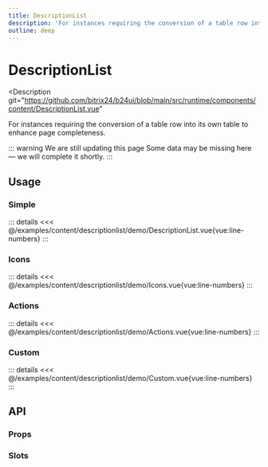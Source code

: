 ```yaml
---
title: DescriptionList
description: 'For instances requiring the conversion of a table row into its own table to enhance page completeness.'
outline: deep
---
```

<script setup>
import DescriptionListExample from '/examples/content/descriptionlist/DescriptionList.vue';
import IconsExample from '/examples/content/descriptionlist/Icons.vue';
import ActionsExample from '/examples/content/descriptionlist/Actions.vue';
import CustomExample from '/examples/content/descriptionlist/Custom.vue';
</script>
# DescriptionList

<Description 
  git="https://github.com/bitrix24/b24ui/blob/main/src/runtime/components/content/DescriptionList.vue"
>
  For instances requiring the conversion of a table row into its own table to enhance page completeness.
</Description>

::: warning We are still updating this page
Some data may be missing here — we will complete it shortly.
:::

## Usage

### Simple

<div class="lg:min-h-[315px]">
  <ClientOnly>
    <DescriptionListExample />
  </ClientOnly>
</div>

::: details
<<< @/examples/content/descriptionlist/demo/DescriptionList.vue{vue:line-numbers}
:::

### Icons

<div class="lg:min-h-[331px]">
  <ClientOnly>
    <IconsExample />
  </ClientOnly>
</div>

::: details
<<< @/examples/content/descriptionlist/demo/Icons.vue{vue:line-numbers}
:::

### Actions 

<div class="lg:min-h-[533px]">
  <ClientOnly>
    <ActionsExample />
  </ClientOnly>
</div>

::: details
<<< @/examples/content/descriptionlist/demo/Actions.vue{vue:line-numbers}
:::

### Custom 

<div class="lg:min-h-[400px]">
  <ClientOnly>
    <CustomExample />
  </ClientOnly>
</div>

::: details
<<< @/examples/content/descriptionlist/demo/Custom.vue{vue:line-numbers}
:::

## API

### Props

<ComponentProps component="DescriptionList" />

### Slots

<ComponentSlots component="DescriptionList" />
